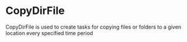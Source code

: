 # CopyDirFile
CopyDirFile is used to create tasks for copying files or folders to a given location every specified time period
